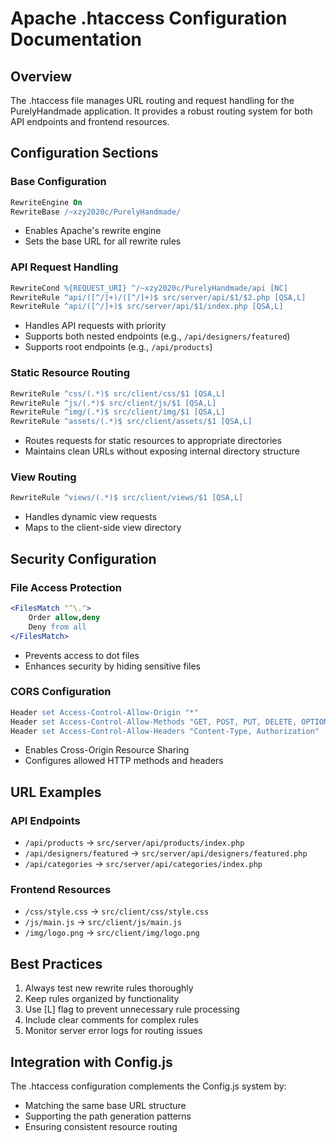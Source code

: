 # Apache .htaccess Configuration Documentation

## Overview
The .htaccess file manages URL routing and request handling for the PurelyHandmade application. It provides a robust routing system for both API endpoints and frontend resources.

## Configuration Sections

### Base Configuration
```apache
RewriteEngine On
RewriteBase /~xzy2020c/PurelyHandmade/
```
- Enables Apache's rewrite engine
- Sets the base URL for all rewrite rules

### API Request Handling
```apache
RewriteCond %{REQUEST_URI} ^/~xzy2020c/PurelyHandmade/api [NC]
RewriteRule ^api/([^/]+)/([^/]+)$ src/server/api/$1/$2.php [QSA,L]
RewriteRule ^api/([^/]+)$ src/server/api/$1/index.php [QSA,L]
```
- Handles API requests with priority
- Supports both nested endpoints (e.g., `/api/designers/featured`)
- Supports root endpoints (e.g., `/api/products`)

### Static Resource Routing
```apache
RewriteRule ^css/(.*)$ src/client/css/$1 [QSA,L]
RewriteRule ^js/(.*)$ src/client/js/$1 [QSA,L]
RewriteRule ^img/(.*)$ src/client/img/$1 [QSA,L]
RewriteRule ^assets/(.*)$ src/client/assets/$1 [QSA,L]
```
- Routes requests for static resources to appropriate directories
- Maintains clean URLs without exposing internal directory structure

### View Routing
```apache
RewriteRule ^views/(.*)$ src/client/views/$1 [QSA,L]
```
- Handles dynamic view requests
- Maps to the client-side view directory

## Security Configuration

### File Access Protection
```apache
<FilesMatch "^\.">
    Order allow,deny
    Deny from all
</FilesMatch>
```
- Prevents access to dot files
- Enhances security by hiding sensitive files

### CORS Configuration
```apache
Header set Access-Control-Allow-Origin "*"
Header set Access-Control-Allow-Methods "GET, POST, PUT, DELETE, OPTIONS"
Header set Access-Control-Allow-Headers "Content-Type, Authorization"
```
- Enables Cross-Origin Resource Sharing
- Configures allowed HTTP methods and headers

## URL Examples

### API Endpoints
- `/api/products` → `src/server/api/products/index.php`
- `/api/designers/featured` → `src/server/api/designers/featured.php`
- `/api/categories` → `src/server/api/categories/index.php`

### Frontend Resources
- `/css/style.css` → `src/client/css/style.css`
- `/js/main.js` → `src/client/js/main.js`
- `/img/logo.png` → `src/client/img/logo.png`

## Best Practices
1. Always test new rewrite rules thoroughly
2. Keep rules organized by functionality
3. Use [L] flag to prevent unnecessary rule processing
4. Include clear comments for complex rules
5. Monitor server error logs for routing issues

## Integration with Config.js
The .htaccess configuration complements the Config.js system by:
- Matching the same base URL structure
- Supporting the path generation patterns
- Ensuring consistent resource routing 